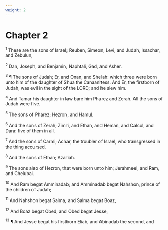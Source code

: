 ```yaml
---
weight: 2
---
```


# Chapter 2

<sup>1</sup> These are the sons of Israel; Reuben, Simeon, Levi, and Judah, Issachar, and Zebulun, 

<sup>2</sup> Dan, Joseph, and Benjamin, Naphtali, Gad, and Asher. 

<sup>3</sup> ¶ The sons of Judah; Er, and Onan, and Shelah: which three were born unto him of the daughter of Shua the Canaanitess. And Er, the firstborn of Judah, was evil in the sight of the LORD; and he slew him. 

<sup>4</sup> And Tamar his daughter in law bare him Pharez and Zerah. All the sons of Judah were five. 

<sup>5</sup> The sons of Pharez; Hezron, and Hamul. 

<sup>6</sup> And the sons of Zerah; Zimri, and Ethan, and Heman, and Calcol, and Dara: five of them in all. 

<sup>7</sup> And the sons of Carmi; Achar, the troubler of Israel, who transgressed in the thing accursed. 

<sup>8</sup> And the sons of Ethan; Azariah. 

<sup>9</sup> The sons also of Hezron, that were born unto him; Jerahmeel, and Ram, and Chelubai. 

<sup>10</sup> And Ram begat Amminadab; and Amminadab begat Nahshon, prince of the children of Judah; 

<sup>11</sup> And Nahshon begat Salma, and Salma begat Boaz, 

<sup>12</sup> And Boaz begat Obed, and Obed begat Jesse, 

<sup>13</sup> ¶ And Jesse begat his firstborn Eliab, and Abinadab the second, and Shimma the third, 

<sup>14</sup> Nethaneel the fourth, Raddai the fifth, 

<sup>15</sup> Ozem the sixth, David the seventh: 

<sup>16</sup> Whose sisters were Zeruiah, and Abigail. And the sons of Zeruiah; Abishai, and Joab, and Asahel, three. 

<sup>17</sup> And Abigail bare Amasa: and the father of Amasa was Jether the Ishmeelite. 

<sup>18</sup> ¶ And Caleb the son of Hezron begat children of Azubah his wife, and of Jerioth: her sons are these; Jesher, and Shobab, and Ardon. 

<sup>19</sup> And when Azubah was dead, Caleb took unto him Ephrath, which bare him Hur. 

<sup>20</sup> And Hur begat Uri, and Uri begat Bezaleel. 

<sup>21</sup> ¶ And afterward Hezron went in to the daughter of Machir the father of Gilead, whom he married when he was threescore years old; and she bare him Segub. 

<sup>22</sup> And Segub begat Jair, who had three and twenty cities in the land of Gilead. 

<sup>23</sup> And he took Geshur, and Aram, with the towns of Jair, from them, with Kenath, and the towns thereof, even threescore cities. All these belonged to the sons of Machir the father of Gilead. 

<sup>24</sup> And after that Hezron was dead in Caleb-ephratah, then Abiah Hezron’s wife bare him Ashur the father of Tekoa. 

<sup>25</sup> ¶ And the sons of Jerahmeel the firstborn of Hezron were, Ram the firstborn, and Bunah, and Oren, and Ozem, and Ahijah. 

<sup>26</sup> Jerahmeel had also another wife, whose name was Atarah; she was the mother of Onam. 

<sup>27</sup> And the sons of Ram the firstborn of Jerahmeel were, Maaz, and Jamin, and Eker. 

<sup>28</sup> And the sons of Onam were, Shammai, and Jada. And the sons of Shammai; Nadab, and Abishur. 

<sup>29</sup> And the name of the wife of Abishur was Abihail, and she bare him Ahban, and Molid. 

<sup>30</sup> And the sons of Nadab; Seled, and Appaim: but Seled died without children. 

<sup>31</sup> And the sons of Appaim; Ishi. And the sons of Ishi; Sheshan. And the children of Sheshan; Ahlai. 

<sup>32</sup> And the sons of Jada the brother of Shammai; Jether, and Jonathan: and Jether died without children. 

<sup>33</sup> And the sons of Jonathan; Peleth, and Zaza. These were the sons of Jerahmeel. 

<sup>34</sup> ¶ Now Sheshan had no sons, but daughters. And Sheshan had a servant, an Egyptian, whose name was Jarha. 

<sup>35</sup> And Sheshan gave his daughter to Jarha his servant to wife; and she bare him Attai. 

<sup>36</sup> And Attai begat Nathan, and Nathan begat Zabad, 

<sup>37</sup> And Zabad begat Ephlal, and Ephlal begat Obed, 

<sup>38</sup> And Obed begat Jehu, and Jehu begat Azariah, 

<sup>39</sup> And Azariah begat Helez, and Helez begat Eleasah, 

<sup>40</sup> And Eleasah begat Sisamai, and Sisamai begat Shallum, 

<sup>41</sup> And Shallum begat Jekamiah, and Jekamiah begat Elishama. 

<sup>42</sup> ¶ Now the sons of Caleb the brother of Jerahmeel were, Mesha his firstborn, which was the father of Ziph; and the sons of Mareshah the father of Hebron. 

<sup>43</sup> And the sons of Hebron; Korah, and Tappuah, and Rekem, and Shema. 

<sup>44</sup> And Shema begat Raham, the father of Jorkoam: and Rekem begat Shammai. 

<sup>45</sup> And the son of Shammai was Maon: and Maon was the father of Beth-zur. 

<sup>46</sup> And Ephah, Caleb’s concubine, bare Haran, and Moza, and Gazez: and Haran begat Gazez. 

<sup>47</sup> And the sons of Jahdai; Regem, and Jotham, and Geshan, and Pelet, and Ephah, and Shaaph. 

<sup>48</sup> Maachah, Caleb’s concubine, bare Sheber, and Tirhanah. 

<sup>49</sup> She bare also Shaaph the father of Madmannah, Sheva the father of Machbenah, and the father of Gibea: and the daughter of Caleb was Achsah. 

<sup>50</sup> ¶ These were the sons of Caleb the son of Hur, the firstborn of Ephratah; Shobal the father of Kirjath-jearim, 

<sup>51</sup> Salma the father of Beth-lehem, Hareph the father of Beth-gader. 

<sup>52</sup> And Shobal the father of Kirjath-jearim had sons; Haroeh, and half of the Manahethites. 

<sup>53</sup> And the families of Kirjath-jearim; the Ithrites, and the Puhites, and the Shumathites, and the Mishraites; of them came the Zareathites, and the Eshtaulites. 

<sup>54</sup> The sons of Salma; Beth-lehem, and the Netophathites, Ataroth, the house of Joab, and half of the Manahethites, the Zorites. 

<sup>55</sup> And the families of the scribes which dwelt at Jabez; the Tirathites, the Shimeathites, and Suchathites. These are the Kenites that came of Hemath, the father of the house of Rechab. 


